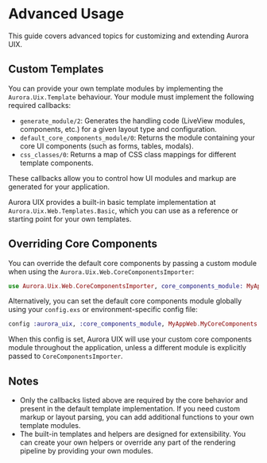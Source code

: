 # Advanced Usage

This guide covers advanced topics for customizing and extending Aurora UIX.

## Custom Templates

You can provide your own template modules by implementing the `Aurora.Uix.Template` behaviour. Your module must implement the following required callbacks:

- `generate_module/2`: Generates the handling code (LiveView modules, components, etc.) for a given layout type and configuration.
- `default_core_components_module/0`: Returns the module containing your core UI components (such as forms, tables, modals).
- `css_classes/0`: Returns a map of CSS class mappings for different template components.

These callbacks allow you to control how UI modules and markup are generated for your application.

Aurora UIX provides a built-in basic template implementation at `Aurora.Uix.Web.Templates.Basic`, which you can use as a reference or starting point for your own templates.

## Overriding Core Components

You can override the default core components by passing a custom module when using the `Aurora.Uix.Web.CoreComponentsImporter`:

```elixir
use Aurora.Uix.Web.CoreComponentsImporter, core_components_module: MyAppWeb.MyCoreComponents
```

Alternatively, you can set the default core components module globally using your `config.exs` or environment-specific config file:

```elixir
config :aurora_uix, :core_components_module, MyAppWeb.MyCoreComponents
```

When this config is set, Aurora UIX will use your custom core components module throughout the application, unless a different module is explicitly passed to `CoreComponentsImporter`.

## Notes

- Only the callbacks listed above are required by the core behavior and present in the default template implementation. If you need custom markup or layout parsing, you can add additional functions to your own template modules.
- The built-in templates and helpers are designed for extensibility. You can create your own helpers or override any part of the rendering pipeline by providing your own modules.

